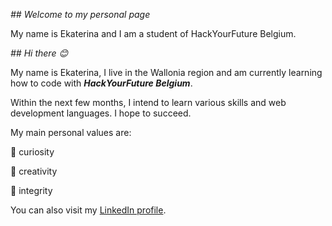 *## Welcome to my personal page*

My name is Ekaterina and I am a student of HackYourFuture Belgium.

*## Hi there :blush:*

My name is Ekaterina, I live in the Wallonia region and am currently learning how to code with ***HackYourFuture Belgium***.

Within the next few months, I intend to learn various skills and web development languages. I hope to succeed.

My main personal values are:

:new_moon_with_face: curiosity

:art: creativity

:crystal_ball: integrity

You can also visit my [LinkedIn profile](_https://www.linkedin.com/in/ekaterinamamina/_).
